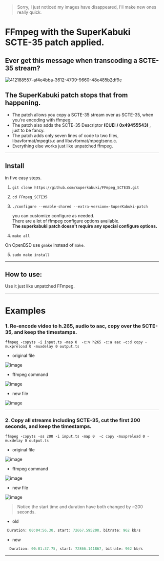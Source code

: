 > Sorry, I just noticed my images have disappeared, I'll make new ones really quick.
# FFmpeg with the SuperKabuki SCTE-35 patch applied.
## Ever get this message when transcoding a SCTE-35 stream?

![412188557-af4e4bba-3612-4709-9660-48e485b2df9e](https://github.com/user-attachments/assets/a0f8ab8a-2e0d-4229-b867-a093bdf4f0c4)

##  __The SuperKabuki patch stops that from happening.__


* The patch  allows you copy a SCTE-35 stream over as SCTE-35, when you're encoding with ffmpeg.
* The patch also adds the SCTE-35 Descriptor __(CUEI / 0x49455543)__ , just to be fancy.
* The patch adds only seven lines of code to two files, libavformat/mpegts.c and libavformat/mpegtsenc.c.
* Everything else works just like unpatched ffmpeg.




---


## Install  

in five easy steps.


1.    `git clone https://github.com/superkabuki/FFmpeg_SCTE35.git`

2.    `cd FFmpeg_SCTE35`

3.    `./configure --enable-shared --extra-version=-SuperKabuki-patch` 
 
      you can customize configure as needed. <br>
      There are a lot of ffmpeg configure options available. <br>
      __The superkabuki patch doesn't require any special configure options.__
      
  

4.    `make all` 

  On OpenBSD use `gmake` instead of `make`.

5.    `sudo make install` 



 
---

## How to use:

Use it just like unpatched FFmpeg.

---

# Examples

### 1.  Re-encode video to h.265, audio to aac, copy over the SCTE-35, and keep the timestamps.


```smalltalk
ffmpeg -copyts -i input.ts -map 0  -c:v h265 -c:a aac -c:d copy -muxpreload 0 -muxdelay 0 output.ts
```



* original file
  
![image](https://github.com/user-attachments/assets/b8816336-37a8-439e-87a1-d904f2815d7c)

* ffmpeg command

![image](https://github.com/user-attachments/assets/3c0190b0-479e-40ce-9c2e-9168919489a8)

* new file

![image](https://github.com/user-attachments/assets/2b76b386-814f-431b-a07a-a6eaa7001a12)

---


### 2. Copy all streams including SCTE-35, cut the first 200 seconds, and keep the timestamps.


```smalltalk
ffmpeg -copyts -ss 200 -i input.ts -map 0  -c copy -muxpreload 0 -muxdelay 0 output.ts
```

* original file
  
![image](https://github.com/user-attachments/assets/30d88882-0814-4609-92fc-53ef29e77bae)

* ffmpeg command
  
 ![image](https://github.com/user-attachments/assets/21b1b49a-c9a2-4e8b-8322-2b4f5755a51e)

* new file
  
![image](https://github.com/user-attachments/assets/f2cf31c6-90a4-428c-97bd-4ca82823fc71)


> Notice the start time and duration have both changed by ~200 seconds.

* old
  
```js
 Duration: 00:04:56.30, start: 72667.595200, bitrate: 962 kb/s
```

* new

```js
  Duration: 00:01:37.75, start: 72866.141867, bitrate: 962 kb/s
```
---

